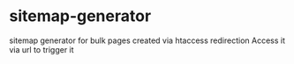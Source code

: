 # sitemap-generator
sitemap generator for bulk pages created via htaccess redirection
Access it via url to trigger it

